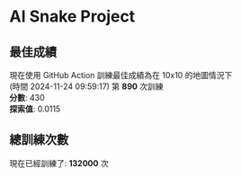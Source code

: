 
# AI Snake Project

## **最佳成績**
現在使用 GitHub Action 訓練最佳成績為在 10x10 的地圖情況下  
(時間 2024-11-24 09:59:17) 第 **890** 次訓練  
**分數**: 430  
**探索值**: 0.0115

## 總訓練次數
現在已經訓練了: **132000** 次
